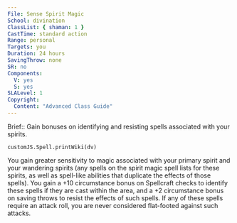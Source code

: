 ```yaml
---
File: Sense Spirit Magic
School: divination
ClassList: { shaman: 1 }
CastTime: standard action
Range: personal
Targets: you
Duration: 24 hours
SavingThrow: none
SR: no
Components:
  V: yes
  S: yes
SLALevel: 1
Copyright:
  Content: "Advanced Class Guide"
---
```

Brief:: Gain bonuses on identifying and resisting spells associated with your spirits.

```dataviewjs
customJS.Spell.printWiki(dv)
```

You gain greater sensitivity to magic associated with your primary spirit and your wandering spirits (any spells on the spirit magic spell lists for these spirits, as well as spell-like abilities that duplicate the effects of those spells). You gain a +10 circumstance bonus on Spellcraft checks to identify these spells if they are cast within the area, and a +2 circumstance bonus on saving throws to resist the effects of such spells. If any of these spells require an attack roll, you are never considered flat-footed against such attacks.
